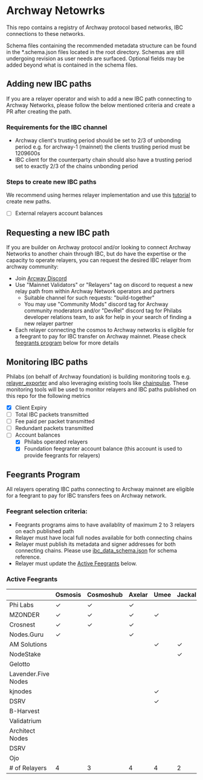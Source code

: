 # Archway Netowrks

This repo contains a registry of Archway protocol based networks, IBC connections to these networks.

Schema files containing the recommended metadata structure can be found in the *.schema.json files located in the root directory. Schemas are still undergoing revision as user needs are surfaced. Optional fields may be added beyond what is contained in the schema files.

## Adding new IBC paths

If you are a relayer operator and wish to add a new IBC path connecting to Archway Networks, please follow the below mentioned criteria and create a PR after creating the path.

### Requirements for the IBC channel

- Archway client's trusting period should be set to 2/3 of unbonding period e.g. for archway-1 (mainnet) the clients trusting period must be 1209600s
- IBC client for the counterparty chain should also have a trusting period set to exactly 2/3 of the chains unbonding period

### Steps to create new IBC paths

We recommend using hermes relayer implementation and use this [tutorial](https://hermes.informal.systems/tutorials/local-chains/add-a-new-relay-path.html) to create new paths.
  - [ ] External relayers account balances

## Requesting a new IBC path

If you are builder on Archway protocol and/or looking to connect Archway Networks to another chain through IBC, but do have the expertise or the capacity to operate relayers, you can request the desired IBC relayer from archway community:

- Join [Arcway Discord](https://discord.gg/5FVvx3WGfa)
- Use "Mainnet Validators" or "Relayers" tag on discord to request a new relay path from within Archway Network operators and partners
  - Suitable channel for such requests: "build-together"
  - You may use "Community Mods" discord tag for Archway community moderators and/or "DevRel" discord tag for Philabs developer relations team, to ask for help in your search of finding a new relayer partner
- Each relayer connecting the cosmos to Archway networks is eligible for a feegrant to pay for IBC transfer on Archway mainnet. Please check [feegrants program](#feegrants-program) below for more details

## Monitoring IBC paths

Philabs (on behalf of Archway foundation) is building monitoring tools e.g. [relayer_exporter](https://github.com/archway-network/relayer_exporter) and also leveraging existing tools like [chainpulse](https://github.com/informalsystems/chainpulse). These monitoring tools will be used to monitor relayers and IBC paths published on this repo for the following metrics

- [x] Client Expiry
- [ ] Total IBC packets transmitted
- [ ] Fee paid per packet transmitted
- [ ] Redundant packets transmitted
- [ ] Account balances
  - [x] Philabs operated relayers
  - [x] Foundation feegranter account balance (this account is used to provide feegrants for relayers)

## Feegrants Program

All relayers operating IBC paths connecting to Archway mainnet are eligible for a feegrant to pay for IBC transfers fees on Archway network.

### Feegrant selection criteria:

- Feegrants programs aims to have availablity of maximum 2 to 3 relayers on each published path
- Relayer must have local full nodes available for both connecting chains
- Relayer must publish its metadata and signer addresses for both connecting chains. Please use [ibc_data_schema.json](../ibc_data.schema.json) for schema reference.
- Relayer must update the [Active Feegrants](#active-feegrants) below.


### Active Feegrants

|                                            | Osmosis | Cosmoshub | Axelar | Umee | Jackal | Kujira | Juno | Agoric | Ojo | Noble | Nois |
| ------------------------------------------ | ------- | --------- | ------ | ---- | ------ | ------ | ---- | ------ | --- | ----- | ---- |
| Phi Labs                                   | ✓       | ✓         | ✓      |      |        |        |      |        |     |       |      |
| MZONDER                                    | ✓       | ✓         | ✓      | ✓    |        |        |      |        |     |       |      |
| Crosnest                                   | ✓       | ✓         | ✓      |      |        |        |      |        |     |       |      |
| Nodes.Guru                                 | ✓       |           | ✓      |      |        |        |      |        |     |       |      |
| AM Solutions                               |         |           |        | ✓    | ✓      | ✓      |      |        |     |       |      |
| NodeStake                                  |         |           |        |      | ✓      |        |      |        |     |       |      |
| Gelotto                                    |         |           |        |      |        |        | ✓    |        |     |       | ✓    |
| Lavender.Five Nodes                        |         |           |        |      |        |        |      | ✓      |     |       |      |
| kjnodes                                    |         |           |        | ✓    |        | ✓      |      | ✓      |     |       |      |
| DSRV                                       |         |           |        | ✓    |        |        |      |        |     |       |      |
| B-Harvest                                  |         |           |        |      |        |        |      |        |     | ✓     |      |
| Validatrium                                |         |           |        |      |        |        | ✓    |        |     |       |      |
| Architect Nodes                            |         |           |        |      |        |        |      |        |     |       | ✓    |
| DSRV                                       |         |           |        |      |        |        |      |        |     | ✓     |      |
| Ojo                                        |         |           |        |      |        |        |      |        | ✓   |       |      |
| \# of Relayers                             | 4       | 3         | 4      | 4    | 2      | 2      | 2    | 2      | 1   | 2     | 2    |
